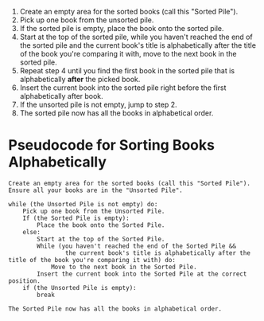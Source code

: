 1. Create an empty area for the sorted books (call this "Sorted Pile").
2. Pick up one book from the unsorted pile.
3. If the sorted pile is empty, place the book onto the sorted pile.
4. Start at the top of the sorted pile, while you haven't reached the end of the sorted pile and the current book's title is alphabetically after the title of the book you're comparing it with, move to the next book in the sorted pile.
5. Repeat step 4 until you find the first book in the sorted pile that is alphabetically **after** the picked book.
6. Insert the current book into the sorted pile right before the first alphabetically after book.
7. If the unsorted pile is not empty, jump to step 2.
8. The sorted pile now has all the books in alphabetical order.


# Pseudocode for Sorting Books Alphabetically

``` pseudocode
Create an empty area for the sorted books (call this "Sorted Pile").
Ensure all your books are in the "Unsorted Pile".

while (the Unsorted Pile is not empty) do:
    Pick up one book from the Unsorted Pile.
    If (the Sorted Pile is empty):
        Place the book onto the Sorted Pile.
    else:
        Start at the top of the Sorted Pile.
        While (you haven't reached the end of the Sorted Pile &&
                the current book's title is alphabetically after the title of the book you're comparing it with) do:
            Move to the next book in the Sorted Pile.
        Insert the current book into the Sorted Pile at the correct position.
    if (the Unsorted Pile is empty):
        break

The Sorted Pile now has all the books in alphabetical order.
```

